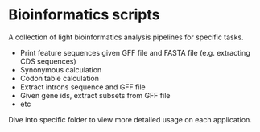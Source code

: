 # Bioinformatics scripts

A collection of light bioinformatics analysis pipelines for specific tasks.
- Print feature sequences given GFF file and FASTA file (e.g. extracting CDS sequences)
- Synonymous calculation
- Codon table calculation
- Extract introns sequence and GFF file
- Given gene ids, extract subsets from GFF file
- etc

Dive into specific folder to view more detailed usage on each application.
